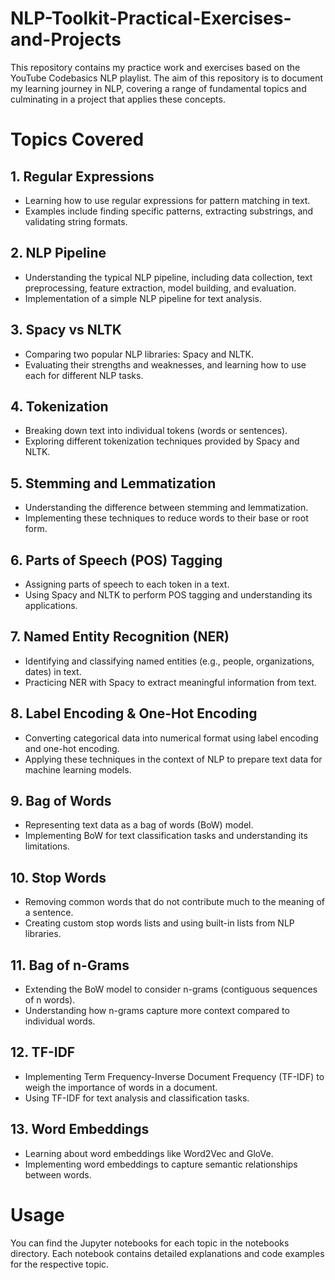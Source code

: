 # NLP-Toolkit-Practical-Exercises-and-Projects

This repository contains my practice work and exercises based on the YouTube Codebasics NLP playlist. The aim of this repository is to document my learning journey in NLP, covering a range of fundamental topics and culminating in a project that applies these concepts.

# Topics Covered
## 1. Regular Expressions
- Learning how to use regular expressions for pattern matching in text.
- Examples include finding specific patterns, extracting substrings, and validating string formats.

## 2. NLP Pipeline
- Understanding the typical NLP pipeline, including data collection, text preprocessing, feature extraction, model building, and evaluation.
- Implementation of a simple NLP pipeline for text analysis.

## 3. Spacy vs NLTK
- Comparing two popular NLP libraries: Spacy and NLTK.
- Evaluating their strengths and weaknesses, and learning how to use each for different NLP tasks.

## 4. Tokenization
- Breaking down text into individual tokens (words or sentences).
- Exploring different tokenization techniques provided by Spacy and NLTK.

## 5. Stemming and Lemmatization
- Understanding the difference between stemming and lemmatization.
- Implementing these techniques to reduce words to their base or root form.

## 6. Parts of Speech (POS) Tagging
- Assigning parts of speech to each token in a text.
- Using Spacy and NLTK to perform POS tagging and understanding its applications.

## 7. Named Entity Recognition (NER)
- Identifying and classifying named entities (e.g., people, organizations, dates) in text.
- Practicing NER with Spacy to extract meaningful information from text.

## 8. Label Encoding & One-Hot Encoding
- Converting categorical data into numerical format using label encoding and one-hot encoding.
- Applying these techniques in the context of NLP to prepare text data for machine learning models.

## 9. Bag of Words
- Representing text data as a bag of words (BoW) model.
- Implementing BoW for text classification tasks and understanding its limitations.

## 10. Stop Words
- Removing common words that do not contribute much to the meaning of a sentence.
- Creating custom stop words lists and using built-in lists from NLP libraries.

## 11. Bag of n-Grams
- Extending the BoW model to consider n-grams (contiguous sequences of n words).
- Understanding how n-grams capture more context compared to individual words.

## 12. TF-IDF
- Implementing Term Frequency-Inverse Document Frequency (TF-IDF) to weigh the importance of words in a document.
- Using TF-IDF for text analysis and classification tasks.

## 13. Word Embeddings
- Learning about word embeddings like Word2Vec and GloVe.
- Implementing word embeddings to capture semantic relationships between words.

# Usage
You can find the Jupyter notebooks for each topic in the notebooks directory. Each notebook contains detailed explanations and code examples for the respective topic.
